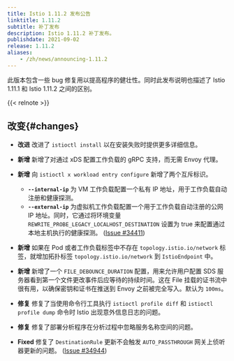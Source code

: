 ```yaml
---
title: Istio 1.11.2 发布公告
linktitle: 1.11.2
subtitle: 补丁发布
description: Istio 1.11.2 补丁发布。
publishdate: 2021-09-02
release: 1.11.2
aliases:
    - /zh/news/announcing-1.11.2
---
```


此版本包含一些 bug 修复用以提高程序的健壮性。同时此发布说明也描述了 Istio 1.11.1 和 Istio 1.11.2 之间的区别。

{{< relnote >}}

## 改变{#changes}

- **改进** 改进了 `istioctl install` 以在安装失败时提供更多详细信息。

- **新增** 新增了对通过 xDS 配置工作负载的 gRPC 支持，而无需 Envoy 代理。

- **新增** 向 `istioctl x workload entry configure` 新增了两个互斥标识。
    - **`--internal-ip`** 为 VM 工作负载配置一个私有 IP 地址，用于工作负载自动注册和健康探测。
    - **`--external-ip`** 为虚拟机工作负载配置一个用于工作负载自动注册的公网 IP 地址。同时，它通过将环境变量 `REWRITE_PROBE_LEGACY_LOCALHOST_DESTINATION` 设置为 true 来配置通过本地主机执行的健康探测。
  ([Issue #34411](https://github.com/istio/istio/issues/34411))

- **新增** 如果在 Pod 或者工作负载标签中不存在 `topology.istio.io/network` 标签，就增加拓扑标签 `topology.istio.io/network` 到 `IstioEndpoint` 中。

- **新增** 新增了一个 `FILE_DEBOUNCE_DURATION` 配置，用来允许用户配置 SDS 服务器看到第一个文件更改事件后应等待的持续时间。这在 File 挂载的证书流中很有用，以确保密钥和证书在推送到 Envoy 之前被完全写入。默认为 `100ms`。

- **修复** 修复了当使用命令行工具执行 `istioctl profile diff` 和 `istioctl profile dump` 命令时 Istio 出现意外信息日志的问题。

- **修复** 修复了部署分析程序在分析过程中忽略服务名称空间的问题。

- **Fixed** 修复了 `DestinationRule` 更新不会触发 `AUTO_PASSTHROUGH` 网关上侦听器更新的问题。
  ([Issue #34944](https://github.com/istio/istio/issues/34944))
